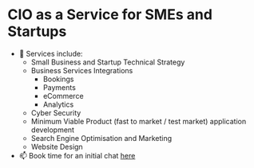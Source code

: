 # CIO as a Service for SMEs and Startups

- 🤔 Services include:
    - Small Business and Startup Technical Strategy
    - Business Services Integrations
        - Bookings
        - Payments
        - eCommerce
        - Analytics
    - Cyber Security
    - Minimum Viable Product (fast to market / test market) application development
    - Search Engine Optimisation and Marketing
    - Website Design
- 📫 Book time for an initial chat [here](https://calendly.com/nextopsdotcom/30min)
